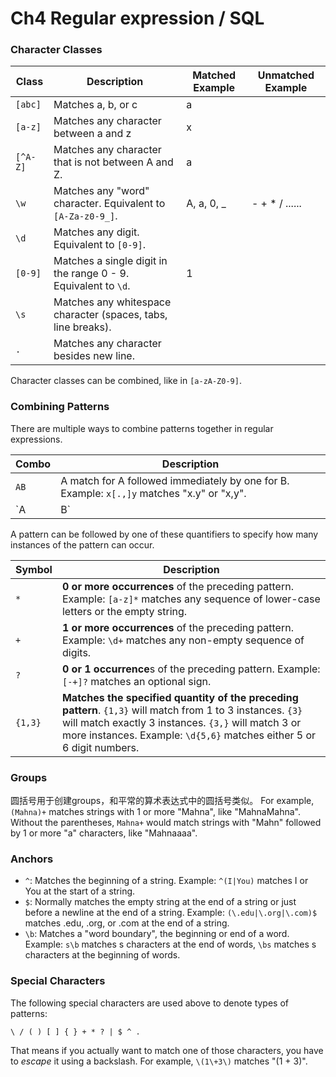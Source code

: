 <h1>Ch4 Regular expression / SQL</h1>

### Character Classes

| Class    | Description                                                  | Matched Example | Unmatched Example |
| -------- | ------------------------------------------------------------ | --------------- | ----------------- |
| `[abc]`  | Matches a, b, or c                                           | a               |                   |
| `[a-z]`  | Matches any character between a and z                        | x               |                   |
| `[^A-Z]` | Matches any character that is not between A and Z.           | a               |                   |
| `\w`     | Matches any "word" character. Equivalent to `[A-Za-z0-9_]`.  | A, a, 0, _      | - + * / ......    |
| `\d`     | Matches any digit. Equivalent to `[0-9]`.                    |                 |                   |
| `[0-9]`  | Matches a single digit in the range 0 - 9. Equivalent to `\d`. | 1               |                   |
| `\s`     | Matches any whitespace character (spaces, tabs, line breaks). |                 |                   |
| `.`      | Matches any character besides new line.                      |                 |                   |

Character classes can be combined, like in `[a-zA-Z0-9]`.

### Combining Patterns

There are multiple ways to combine patterns together in regular expressions.

| Combo | Description                                                  |
| ----- | ------------------------------------------------------------ |
| `AB`  | A match for A followed immediately by one for B.  Example: `x[.,]y` matches "x.y" or "x,y". |
| `A|B` | Matches either A or B.  Example: `\d+|Inf` matches either a sequence containing 1 or more digits **or** "Inf". |

A pattern can be followed by one of these quantifiers to specify how many instances of the pattern can occur.

| Symbol  | Description                                                  |
| ------- | ------------------------------------------------------------ |
| `*`     | **0 or more occurrences** of the preceding pattern. Example: `[a-z]*` matches any sequence of lower-case letters or the empty string. |
| `+`     | **1 or more occurrences** of the preceding pattern. Example: `\d+` matches any non-empty sequence of digits. |
| `?`     | **0 or 1 occurrence**s of the preceding pattern. Example: `[-+]?` matches an optional sign. |
| `{1,3}` | **Matches the specified quantity of the preceding pattern**. `{1,3}` will match from 1 to 3 instances. `{3}` will match exactly 3 instances. `{3,}` will match 3 or more instances. Example: `\d{5,6}` matches either 5 or 6 digit numbers. |

### Groups

圆括号用于创建groups，和平常的算术表达式中的圆括号类似。 For example, `(Mahna)+` matches strings with 1 or more "Mahna", like "MahnaMahna". Without the parentheses, `Mahna+` would match strings with "Mahn" followed by 1 or more "a" characters, like "Mahnaaaa".

### Anchors

- `^`: Matches the beginning of a string. Example: `^(I|You)` matches I or You at the start of a string.
- `$`: Normally matches the empty string at the end of a string or just before a newline at the end of a string. Example: `(\.edu|\.org|\.com)$` matches .edu, .org, or .com at the end of a string.
- `\b`: Matches a "word boundary", the beginning or end of a word.  Example: `s\b` matches s characters at the end of words, `\bs` matches s characters at the beginning of words.

### Special Characters

The following special characters are used above to denote types of patterns:

```
\ / ( ) [ ] { } + * ? | $ ^ .
```

That means if you actually want to match one of those characters, you have to *escape* it using a backslash. For example, `\(1\+3\)` matches "(1 + 3)".